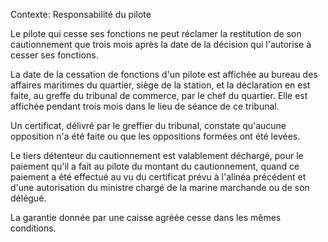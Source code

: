 Contexte: Responsabilité du pilote

Le pilote qui cesse ses fonctions ne peut réclamer la restitution de son cautionnement que trois mois après la date de la décision qui l'autorise à cesser ses fonctions.

La date de la cessation de fonctions d'un pilote est affichée au bureau des affaires maritimes du quartier, siège de la station, et la déclaration en est faite, au greffe du tribunal de commerce, par le chef du quartier. Elle est affichée pendant trois mois dans le lieu de séance de ce tribunal.

Un certificat, délivré par le greffier du tribunal, constate qu'aucune opposition n'a été faite ou que les oppositions formées ont été levées.

Le tiers détenteur du cautionnement est valablement déchargé, pour le paiement qu'il a fait au pilote du montant du cautionnement, quand ce paiement a été effectué au vu du certificat prévu à l'alinéa précédent et d'une autorisation du ministre chargé de la marine marchande ou de son délégué.

La garantie donnée par une caisse agréée cesse dans les mêmes conditions.
